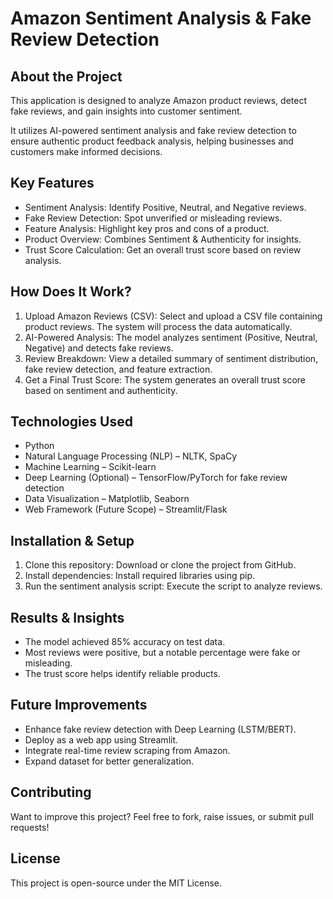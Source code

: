 # Amazon Sentiment Analysis & Fake Review Detection  

## About the Project  
This application is designed to analyze Amazon product reviews, detect fake reviews, and gain insights into customer sentiment.  

It utilizes AI-powered sentiment analysis and fake review detection to ensure authentic product feedback analysis, helping businesses and customers make informed decisions.  

## Key Features  
- Sentiment Analysis: Identify Positive, Neutral, and Negative reviews.  
- Fake Review Detection: Spot unverified or misleading reviews.  
- Feature Analysis: Highlight key pros and cons of a product.  
- Product Overview: Combines Sentiment & Authenticity for insights.  
- Trust Score Calculation: Get an overall trust score based on review analysis.  

## How Does It Work?  
1. Upload Amazon Reviews (CSV): Select and upload a CSV file containing product reviews. The system will process the data automatically.  
2. AI-Powered Analysis: The model analyzes sentiment (Positive, Neutral, Negative) and detects fake reviews.  
3. Review Breakdown: View a detailed summary of sentiment distribution, fake review detection, and feature extraction.  
4. Get a Final Trust Score: The system generates an overall trust score based on sentiment and authenticity.  

## Technologies Used  
- Python  
- Natural Language Processing (NLP) – NLTK, SpaCy  
- Machine Learning – Scikit-learn  
- Deep Learning (Optional) – TensorFlow/PyTorch for fake review detection  
- Data Visualization – Matplotlib, Seaborn  
- Web Framework (Future Scope) – Streamlit/Flask  

## Installation & Setup  
1. Clone this repository: Download or clone the project from GitHub.  
2. Install dependencies: Install required libraries using pip.  
3. Run the sentiment analysis script: Execute the script to analyze reviews.  

## Results & Insights  
- The model achieved 85% accuracy on test data.  
- Most reviews were positive, but a notable percentage were fake or misleading.  
- The trust score helps identify reliable products.  

## Future Improvements  
- Enhance fake review detection with Deep Learning (LSTM/BERT).  
- Deploy as a web app using Streamlit.  
- Integrate real-time review scraping from Amazon.  
- Expand dataset for better generalization.  

## Contributing  
Want to improve this project? Feel free to fork, raise issues, or submit pull requests!  

## License  
This project is open-source under the MIT License.  
